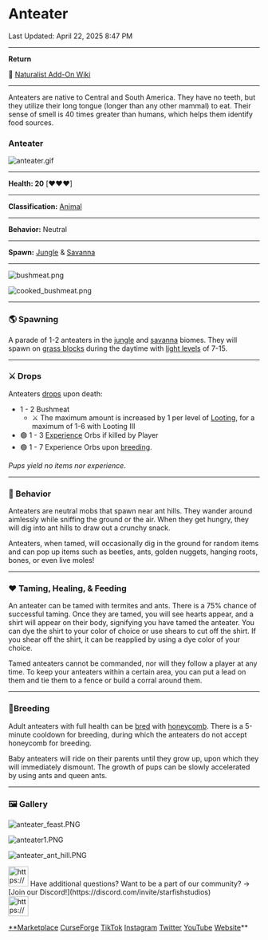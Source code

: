 # Anteater

Last Updated: April 22, 2025 8:47 PM

---

**Return**

🐻 [Naturalist Add-On Wiki](https://www.notion.so/1a7a9a61c3f1800c8e32e893d6e7f430?pvs=21)

---

Anteaters are native to Central and South America. They have no teeth, but they utilize their long tongue (longer than any other mammal) to eat. Their sense of smell is 40 times greater than humans, which helps them identify food sources.

<aside>

### **Anteater**

![anteater.gif](Anteater%201dd816019a9f81348d45c2da6c55965e/anteater.gif)

---

**Health: 20** [♥️♥️♥️]

---

**Classification:** [Animal](https://minecraft.fandom.com/wiki/Animal)

---

**Behavior:** Neutral

---

**Spawn:** [Jungle](https://minecraft.wiki/w/Jungle) & [Savanna](https://minecraft.wiki/w/Savanna)

---

![bushmeat.png](Anteater%201dd816019a9f81348d45c2da6c55965e/bushmeat.png)

![cooked_bushmeat.png](Anteater%201dd816019a9f81348d45c2da6c55965e/cooked_bushmeat.png)

</aside>

---

### 🌎 Spawning

A parade of 1-2 anteaters in the [jungle](https://minecraft.wiki/w/Jungle) and [savanna](https://minecraft.wiki/w/Savanna) biomes. They will spawn on [grass blocks](https://minecraft.fandom.com/wiki/Grass_Block) during the daytime with [light levels](https://minecraft.fandom.com/wiki/Light) of 7-15. 

---

### ⚔️ Drops

Anteaters [drops](https://minecraft.fandom.com/wiki/Drops) upon death:

- 1 - 2 Bushmeat
    - ⚔️ The maximum amount is increased by 1 per level of [Looting](https://minecraft.fandom.com/wiki/Looting), for a maximum of 1-6 with Looting III
- 🟢 1 - 3 [Experience](https://minecraft.fandom.com/wiki/Experience) Orbs if killed by Player
- 🟢 1 - 7 Experience Orbs upon [breeding](https://minecraft.fandom.com/wiki/Breeding).

*Pups yield no items nor experience.*

---

### 🧠 Behavior

Anteaters are neutral mobs that spawn near ant hills. They wander around aimlessly while sniffing the ground or the air. When they get hungry, they will dig into ant hills to draw out a crunchy snack.

Anteaters, when tamed, will occasionally dig in the ground for random items and can pop up items such as beetles, ants, golden nuggets, hanging roots, bones, or even live moles!

---

### ❤️ Taming, Healing, & Feeding

An anteater can be tamed with termites and ants. There is a 75% chance of successful taming. Once they are tamed, you will see hearts appear, and a shirt will appear on their body, signifying you have tamed the anteater. You can dye the shirt to your color of choice or use shears to cut off the shirt. If you shear off the shirt, it can be reapplied by using a dye color of your choice.

Tamed anteaters cannot be commanded, nor will they follow a player at any time. To keep your anteaters within a certain area, you can put a lead on them and tie them to a fence or build a corral around them. 

---

### 🥚Breeding

Adult anteaters with full health can be [bred](https://minecraft.fandom.com/wiki/Breeding) with [honeycomb](https://minecraft.wiki/w/Honeycomb). There is a 5-minute cooldown for breeding, during which the anteaters do not accept honeycomb for breeding.

Baby anteaters will ride on their parents until they grow up, upon which they will immediately dismount. The growth of pups can be slowly accelerated by using ants and queen ants. 

---

### 🖼️ Gallery

![anteater_feast.PNG](Anteater%201dd816019a9f81348d45c2da6c55965e/anteater_feast.png)

![anteater1.PNG](Anteater%201dd816019a9f81348d45c2da6c55965e/anteater1.png)

![anteater_ant_hill.PNG](Anteater%201dd816019a9f81348d45c2da6c55965e/anteater_ant_hill.png)

<aside>
<img src="https://www.notion.so/icons/headset_red.svg" alt="https://www.notion.so/icons/headset_red.svg" width="40px" /> Have additional questions? Want to be a part of our community? → [Join our Discord!](https://discord.com/invite/starfishstudios)

</aside>

<aside>
<img src="https://www.notion.so/icons/star_red.svg" alt="https://www.notion.so/icons/star_red.svg" width="40px" />

[**Marketplace](https://www.minecraft.net/en-us/marketplace/creator?name=Starfish%20Studios)      [CurseForge](https://www.curseforge.com/members/starfish_studios/projects)      [TikTok](https://www.tiktok.com/@starfishstudios)      [Instagram](https://www.instagram.com/starfishstudiosinc/)      [Twitter](https://twitter.com/starfishstudios)      [YouTube](https://www.youtube.com/@starfishstudios)      [Website](https://starfish-studios.com/)**

</aside>